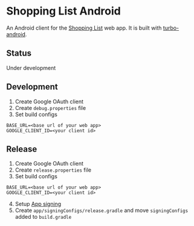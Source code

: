 # Shopping List Android

An Android client for the [Shopping List](https://github.com/hidakatsuya/shopping_list) web app.
It is built with [turbo-android](https://github.com/hotwired/turbo-android).

## Status

Under development

## Development

1. Create Google OAuth client
2. Create `debug.properties` file
3. Set build configs
  ```
  BASE_URL=<base url of your web app>
  GOOGLE_CLIENT_ID=<your client id>
  ```

## Release

1. Create Google OAuth client
2. Create `release.properties` file
3. Set build configs
  ```
  BASE_URL=<base url of your web app>
  GOOGLE_CLIENT_ID=<your client id>
  ```
4. Setup [App signing](https://developer.android.com/studio/publish/app-signing)
5. Create `app/signingConfigs/release.gradle` and move `signingConfigs` added to `build.gradle`

